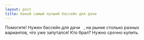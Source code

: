```yaml
---
layout: post 
title: Какой самый лучший бассейн для дачи ‌ ‌ 
--- 
```

Помогите! Нужен бассейн для дачи ‌ ‌ , на рынке столько разных вариантов, что уже запутался! Кто брал? Нужно срочно купить.